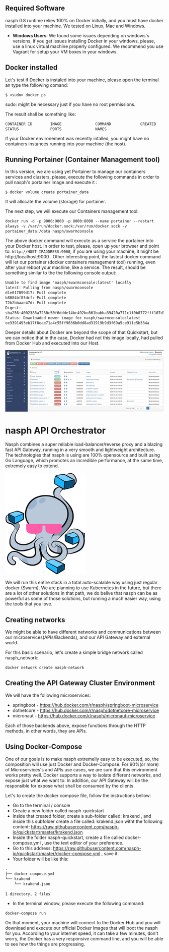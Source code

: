 
## Required Software

nasph 0.8 runtime relies 100% on Docker initially, and you must have docker installed into your machine. We tested on Linux, Mac and Windows. 

* **Windows Users**: We found some issues depending on windows's versions, if you get issues installing Docker in your windows, please, use a linux virtual machine properly configured. We recommend you use Vagrant for setup your VM boxes in your windows. 

## Docker installed 

Let's test if Docker is instaled into your machine, please open the terminal an type the following comand:

    $ <sudo> docker ps 
sudo: might be necessary just if you have no root permissions.

The result shall be something like:

    CONTAINER ID        IMAGE               COMMAND             CREATED             STATUS              PORTS               NAMES

If your Docker environement was recently intalled, you might have no containers instances running into your machine (the host). 

## Running Portainer (Container Management tool)

In this version, we are using yet Portainer to manage our containers services and clusters, please, execute the following commands in order to pull nasph's portainer image and execute it :

    $ docker volume create portainer_data
It will allocate the volume (storage) for portainer. 

The next step, we will execute our Containers management tool:

    docker run -d -p 9000:9000 -p 8000:8000 --name portainer --restart always -v /var/run/docker.sock:/var/run/docker.sock -v portainer_data:/data nasph/swarmconsole

The above docker command will execute as a service the portainer into your Docker host. In order to test, please, open up your browser and point to: `http://HOST-IPADDRESS:9000`, if you are using your machine, it might be http://localhost:9000 . Other interesting point, the lastest docker command will let our portainer (docker containers management tool) running, even after your reboot your machine, like a service. The result, should be something similar to the the following console output:

    Unable to find image 'nasph/swarmconsole:latest' locally
    latest: Pulling from nasph/swarmconsole
    d1e017099d17: Pull complete
    b8084bf83dcf: Pull complete
    72b2bbaae47d: Pull complete
    Digest: sha256:4002388a7230c50f6ddde14bc492be861babba39420a771c1f0b8772fff107d3
    Status: Downloaded newer image for nasph/swarmconsole:latest
    ee3391493eb17f8eae71a4c55ff9636b0dd8ad31919b9d3f69a5ce911e5b334a

Deeper details about Docker are beyond the scope of that Quickstart, but we can notice that in the case, Docker had not this image locally, had pulled from Docker Hub and executed into our Host.

![nasph swarm console / portainer ](https://github.com/nasph-io/quickstart/raw/master/nasph_swarm_home.jpg)

# nasph API Orchestrator

Nasph combines a super reliable load-balancer/reverse proxy and a blazing fast API Gateway, running in a very smooth and lightweight architecture. The technologies that nasph is using are 100% opensource and built using Go Language, which promotes an incredible performance, at the same time, extremely easy to extend.

![docker compose](https://github.com/nasph-io/quickstart/raw/master/docker-compose.png)

We will run this entire stack in a total auto-scalable way using just regular docker (Swarm). We are planning to use Kubernetes in the future, but there are a lot of other solutions in that path, we do belive that nasph can be as powerful as some of those solutions, but running a much easier way, using the tools that you love. 

## Creating networks
We might be able to have different networks and communications between our microservices(APIs/Backends), and our API Gateway and external world.

For this basic scenario, let's create a simple bridge network called nasph_network:

```
docker network create nasph-network
```

## Creating the API Gateway Cluster Environment

We will have the following microservices:
* springboot - https://hub.docker.com/r/nasph/springboot-microservice
* dotnetcore - https://hub.docker.com/r/nasph/dotnetcore-microservice
* micronaut - https://hub.docker.com/r/nasph/micronaut-microservice

Each of those backends above, expose functions through the HTTP methods, in other words, they are APIs. 

## Using Docker-Compose

One of our goals is to make nasph extremelly easy to be executed, so, the composition will use just Docker and Docker-Compose. For 90%(or more) of Microservices's and APIs use cases, we are sure that this environment works pretty well. Docker supports a way to isolate different networks, and expose just what we want to. In addition, our API Gateway will be the responsible for expose what shall be consumed by the clients.

Let's to create the docker compose file, follow the instructions bellow:

* Go to the terminal / console 
* Create a new folder called nasph-quickstart 
* inside that created folder, create a sub-folder called: krakend , and inside this subfolder create a file called: krakend.json witht the following content: https://raw.githubusercontent.com/nasph-io/quickstart/master/krakend.json
* Inside the folder nasph-quickstart, create a file called docker-compose.yml , use the text editor of your preference. 
* Go to this address: https://raw.githubusercontent.com/nasph-io/quickstart/master/docker-compose.yml , save it. 
* Your folder will be like this:

```
.
├── docker-compose.yml
└── krakend
    └── krakend.json

1 directory, 2 files

```

* In the terminal window, please execute the following command:

```
docker-compose run 
```
On that moment, your machine will connect to the Docker Hub and you will download and execute our official Docker Images that will boot the nasph for you. According to your internet speed, it can take a few minutes, don't worry, the Docker has a very responsive command line, and you will be able to see how the things are progressing. 





